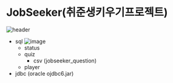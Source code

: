 # JobSeeker(취준생키우기프로젝트)

![header](https://capsule-render.vercel.app/api?type=waving&color=auto&height=300&section=header&text=JoobSeeker%20&fontSize=90)
+ sql
  ![image](https://github.com/koreankoala/JobSeeker/assets/143698671/0e3514ef-f4cb-416c-819e-1c75f65f85ac)
  + status
  + quiz
    + csv (jobseeker_question)
  + player
+ jdbc (oracle ojdbc6.jar) 
